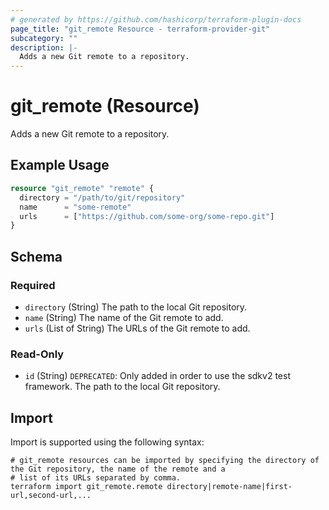 ```yaml
---
# generated by https://github.com/hashicorp/terraform-plugin-docs
page_title: "git_remote Resource - terraform-provider-git"
subcategory: ""
description: |-
  Adds a new Git remote to a repository.
---
```


# git_remote (Resource)

Adds a new Git remote to a repository.

## Example Usage

```terraform
resource "git_remote" "remote" {
  directory = "/path/to/git/repository"
  name      = "some-remote"
  urls      = ["https://github.com/some-org/some-repo.git"]
}
```

<!-- schema generated by tfplugindocs -->
## Schema

### Required

- `directory` (String) The path to the local Git repository.
- `name` (String) The name of the Git remote to add.
- `urls` (List of String) The URLs of the Git remote to add.

### Read-Only

- `id` (String) `DEPRECATED`: Only added in order to use the sdkv2 test framework. The path to the local Git repository.

## Import

Import is supported using the following syntax:

```shell
# git_remote resources can be imported by specifying the directory of the Git repository, the name of the remote and a
# list of its URLs separated by comma.
terraform import git_remote.remote directory|remote-name|first-url,second-url,...
```
